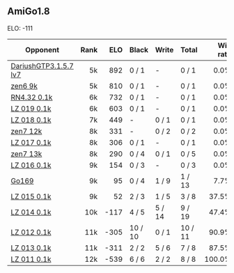 ## AmiGo1.8 ##

ELO: -111

Opponent | Rank | ELO | Black | Write | Total | Win rate
---------|-----:|----:|-------|-------|-------|-------:
[DariushGTP3.1.5.7 lv7](DariushGTP3.1.5.7%20lv7.md) | 5k | 892 | 0 / 1 | - | 0 / 1 | 0.0%
[zen6 9k](zen6%209k.md) | 5k | 810 | 0 / 1 | - | 0 / 1 | 0.0%
[RN4.32 0.1k](RN4.32%200.1k.md) | 6k | 732 | 0 / 1 | - | 0 / 1 | 0.0%
[LZ 019 0.1k](LZ%20019%200.1k.md) | 6k | 603 | 0 / 1 | - | 0 / 1 | 0.0%
[LZ 018 0.1k](LZ%20018%200.1k.md) | 7k | 449 | - | 0 / 1 | 0 / 1 | 0.0%
[zen7 12k](zen7%2012k.md) | 8k | 331 | - | 0 / 2 | 0 / 2 | 0.0%
[LZ 017 0.1k](LZ%20017%200.1k.md) | 8k | 306 | 0 / 1 | - | 0 / 1 | 0.0%
[zen7 13k](zen7%2013k.md) | 8k | 290 | 0 / 4 | 0 / 1 | 0 / 5 | 0.0%
[LZ 016 0.1k](LZ%20016%200.1k.md) | 9k | 154 | 0 / 3 | - | 0 / 3 | 0.0%
[Go169](Go169.md) | 9k | 95 | 0 / 4 | 1 / 9 | 1 / 13 | 7.7%
[LZ 015 0.1k](LZ%20015%200.1k.md) | 9k | 52 | 2 / 3 | 1 / 5 | 3 / 8 | 37.5%
[LZ 014 0.1k](LZ%20014%200.1k.md) | 10k | -117 | 4 / 5 | 5 / 14 | 9 / 19 | 47.4%
[LZ 012 0.1k](LZ%20012%200.1k.md) | 11k | -305 | 10 / 10 | 0 / 1 | 10 / 11 | 90.9%
[LZ 013 0.1k](LZ%20013%200.1k.md) | 11k | -311 | 2 / 2 | 5 / 6 | 7 / 8 | 87.5%
[LZ 011 0.1k](LZ%20011%200.1k.md) | 12k | -539 | 6 / 6 | 2 / 2 | 8 / 8 | 100.0%
